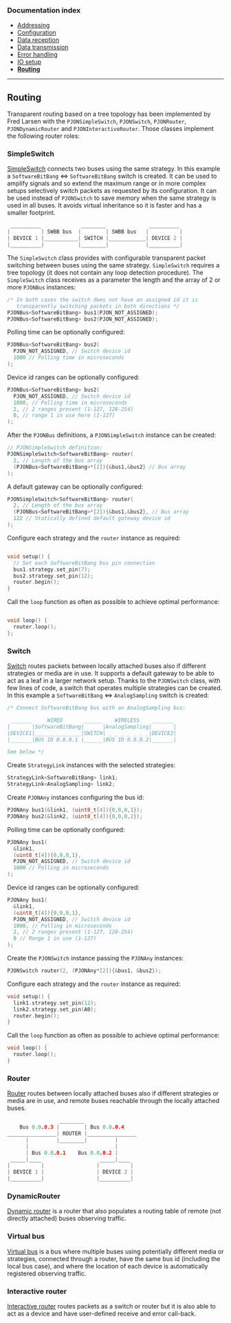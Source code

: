 
### Documentation index
- [Addressing](/documentation/addressing.md)
- [Configuration](/documentation/configuration.md)
- [Data reception](/documentation/data-reception.md)
- [Data transmission](/documentation/data-transmission.md)
- [Error handling](/documentation/error-handling.md)
- [IO setup](/documentation/io-setup.md)
- **[Routing](/documentation/routing.md)**

---

## Routing
Transparent routing based on a tree topology has been implemented by Fred Larsen with the `PJONSimpleSwitch`, `PJONSwitch`, `PJONRouter`, `PJONDynamicRouter` and `PJONInteractiveRouter`. Those classes implement the following router roles:

### SimpleSwitch
[SimpleSwitch](/examples/ARDUINO/Local/SoftwareBitBang/Switch/SimpleSwitch) connects two buses using the same strategy. In this example a `SoftwareBitBang` <=> `SoftwareBitBang` switch is created. It can be used to amplify signals and so extend the maximum range or in more complex setups selectively switch packets as requested by its configuration. It can be used instead of `PJONSwitch` to save memory when the same strategy is used in all buses. It avoids virtual inheritance so it is faster and has a smaller footprint.
```cpp
 __________             ________              __________
|          | SWBB bus  |        | SWBB bus   |          |
| DEVICE 1 |___________| SWITCH |____________| DEVICE 2 |
|__________|           |________|            |__________|
```
The `SimpleSwitch` class provides with configurable transparent packet switching between buses using the same strategy. `SimpleSwitch` requires a tree topology (it does not contain any loop detection procedure). The `SimpleSwitch` class receives as a parameter the length and the array of 2 or more `PJONBus` instances:
```cpp
/* In both cases the switch does not have an assigned id it is
   transparently switching packets in both directions */
PJONBus<SoftwareBitBang> bus1(PJON_NOT_ASSIGNED);
PJONBus<SoftwareBitBang> bus2(PJON_NOT_ASSIGNED);
```
Polling time can be optionally configured:
```cpp
PJONBus<SoftwareBitBang> bus2(
  PJON_NOT_ASSIGNED, // Switch device id
  1000 // Polling time in microseconds
);
```
Device id ranges can be optionally configured:
```cpp
PJONBus<SoftwareBitBang> bus2(
  PJON_NOT_ASSIGNED, // Switch device id
  1000, // Polling time in microseconds
  2, // 2 ranges present (1-127, 128-254)
  0, // range 1 in use here (1-127)
);
```
After the `PJONBus` definitions, a `PJONSimpleSwitch` instance can be created:
```cpp
// PJONSimpleSwitch definition:
PJONSimpleSwitch<SoftwareBitBang> router(
  2, // Length of the bus array
  (PJONBus<SoftwareBitBang>*[2]){&bus1,&bus2} // Bus array
);
```
A default gateway can be optionally configured:
```cpp
PJONSimpleSwitch<SoftwareBitBang> router(
  2, // Length of the bus array
  (PJONBus<SoftwareBitBang>*[2]){&bus1,&bus2}, // Bus array
  122 // Statically defined default gateway device id
);
```
Configure each strategy and the `router` instance as required:
```cpp

void setup() {
  // Set each SoftwareBitBang bus pin connection
  bus1.strategy.set_pin(7);
  bus2.strategy.set_pin(12);
  router.begin();
}
```
Call the `loop` function as often as possible to achieve optimal performance:
```cpp

void loop() {
  router.loop();
};
```

### Switch
[Switch](/examples/ARDUINO/Local/SoftwareBitBang/Switch/Switch) routes packets between locally attached buses also if different strategies or media are in use. It supports a default gateway to be able to act as a leaf in a larger network setup. Thanks to the `PJONSwitch` class, with few lines of code, a switch that operates multiple strategies can be created. In this example a `SoftwareBitBang` <=> `AnalogSampling` switch is created:
```cpp
/* Connect SoftwareBitBang bus with an AnalogSampling bus:

 _______     WIRED       ______    WIRELESS    _______
|       |SoftwareBitBang|      |AnalogSampling|       |
|DEVICE1|_______________|SWITCH| _ _ _ _ _ _ _|DEVICE2|
|_______|BUS ID 0.0.0.1 |______|BUS ID 0.0.0.2|_______|

See below */
```
Create `StrategyLink` instances with the selected strategies:
```cpp
StrategyLink<SoftwareBitBang> link1;
StrategyLink<AnalogSampling> link2;
```
Create `PJONAny` instances configuring the bus id:
```cpp
PJONAny bus1(&link1, (uint8_t[4]){0,0,0,1});
PJONAny bus2(&link2, (uint8_t[4]){0,0,0,2});
```
Polling time can be optionally configured:
```cpp
PJONAny bus1(
  &link1,
  (uint8_t[4]){0,0,0,1},
  PJON_NOT_ASSIGNED, // Switch device id
  1000 // Polling in microseconds
);
```
Device id ranges can be optionally configured:
```cpp
PJONAny bus1(
  &link1,
  (uint8_t[4]){0,0,0,1},
  PJON_NOT_ASSIGNED, // Switch device id
  1000, // Polling in microseconds
  2, // 2 ranges present (1-127, 128-254)
  0 // Range 1 in use (1-127)
);
```
Create the `PJONSwitch` instance passing the `PJONAny` instances:
```cpp
PJONSwitch router(2, (PJONAny*[2]){&bus1, &bus2});
```
Configure each strategy and the `router` instance as required:
```cpp
void setup() {
  link1.strategy.set_pin(12);
  link2.strategy.set_pin(A0);
  router.begin();
}
```
Call the `loop` function as often as possible to achieve optimal performance:
```cpp
void loop() {
  router.loop();
}
```
### Router
[Router](/examples/ARDUINO/Network/SoftwareBitBang/Router) routes between locally attached buses also if different strategies or media are in use, and remote buses reachable through the locally attached buses.
```cpp
                 ________
    Bus 0.0.0.3 |        | Bus 0.0.0.4
________________| ROUTER |________________
      |         |________|         |
      |                            |
      | Bus 0.0.0.1    Bus 0.0.0.2 |
 _____|____                   _____|____
|          |                 |          |
| DEVICE 1 |                 | DEVICE 2 |
|__________|                 |__________|
```

### DynamicRouter
[Dynamic router](/examples/ARDUINO/Network/SoftwareBitBang/Router/DynamicRouter) is a router that also populates a routing table of remote (not directly attached) buses observing traffic.

### Virtual bus
[Virtual bus](/examples/ARDUINO/Local/SoftwareBitBang/Tunneler) is a bus where multiple buses using potentially different media or strategies, connected through a router, have the same bus id (including the local bus case), and where the location of each device is automatically registered observing traffic.

### Interactive router
[Interactive router](/examples/ARDUINO/Network/SoftwareBitBang/Switch/BlinkingSwitch) routes packets as a switch or router but it is also able to act as a device and have user-defined receive and error call-back.
